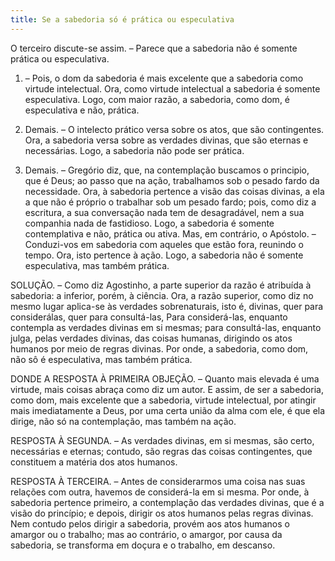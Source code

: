 ```yaml
---
title: Se a sabedoria só é prática ou especulativa
---
```


O terceiro discute-se assim. – Parece que a sabedoria não é somente prática ou especulativa.  

1. – Pois, o dom da sabedoria é mais excelente que a sabedoria como virtude intelectual. Ora, como virtude intelectual a sabedoria é somente especulativa. Logo, com maior razão, a sabedoria, como dom, é especulativa e não, prática.  

2. Demais. – O intelecto prático versa sobre os atos, que são contingentes. Ora, a sabedoria versa sobre as verdades divinas, que são eternas e necessárias. Logo, a sabedoria não pode ser prática.  

3. Demais. – Gregório diz, que, na contemplação buscamos o principio, que é Deus; ao passo que na ação, trabalhamos sob o pesado fardo da necessidade. Ora, à sabedoria pertence a visão das coisas divinas, a ela a que não é próprio o trabalhar sob um pesado fardo; pois, como diz a escritura, a sua conversação nada tem de desagradável, nem a sua companhia nada de fastidioso. Logo, a sabedoria é somente contemplativa e não, prática ou ativa.  Mas, em contrário, o Apóstolo. – Conduzi-vos em sabedoria com aqueles que estão fora, reunindo o tempo. Ora, isto pertence à ação. Logo, a sabedoria não é somente especulativa, mas também prática.  

SOLUÇÃO. – Como diz Agostinho, a parte superior da razão é atribuída à sabedoria: a inferior, porém, à ciência. Ora, a razão superior, como diz no mesmo lugar aplica-se às verdades sobrenaturais, isto é, divinas, quer para considerálas, quer para consultá-las, Para considerá-las, enquanto contempla as verdades divinas em si mesmas; para consultá-las, enquanto julga, pelas verdades divinas, das coisas humanas, dirigindo os atos humanos por meio de regras divinas. Por onde, a sabedoria, como dom, não sô é especulativa, mas também prática.  

DONDE A RESPOSTA À PRIMEIRA OBJEÇÃO. – Quanto mais elevada é uma virtude, mais coisas abraça como diz um autor. E assim, de ser a sabedoria, como dom, mais excelente que a sabedoria, virtude intelectual, por atingir mais imediatamente a Deus, por uma certa união da alma com ele, é que ela dirige, não só na contemplação, mas também na ação.  

RESPOSTA À SEGUNDA. – As verdades divinas, em si mesmas, são certo, necessárias e eternas; contudo, são regras das coisas contingentes, que constituem a matéria dos atos humanos. 

RESPOSTA À TERCEIRA. – Antes de considerarmos uma coisa nas suas relações com outra, havemos de considerá-la em si mesma. Por onde, à sabedoria pertence primeiro, a contemplação das verdades divinas, que é a visão do princípio; e depois, dirigir os atos humanos pelas regras divinas. Nem contudo pelos dirigir a sabedoria, provém aos atos humanos o amargor ou o trabalho; mas ao contrário, o amargor, por causa da sabedoria, se transforma em doçura e o trabalho, em descanso.